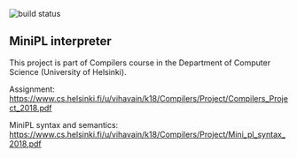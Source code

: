 ![build status](https://travis-ci.org/valtteripyyhtia/CS-MiniPL-interpreter.svg?branch=master)

## MiniPL interpreter 

This project is part of Compilers course in the Department of Computer Science (University of Helsinki).

Assignment: https://www.cs.helsinki.fi/u/vihavain/k18/Compilers/Project/Compilers_Project_2018.pdf

MiniPL syntax and semantics: https://www.cs.helsinki.fi/u/vihavain/k18/Compilers/Project/Mini_pl_syntax_2018.pdf
